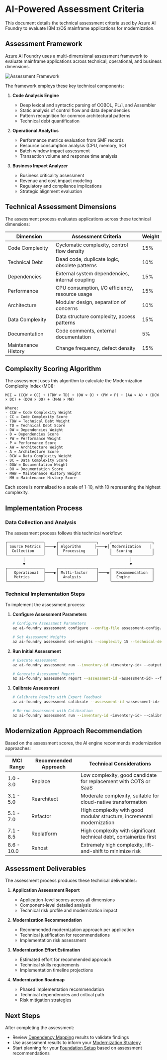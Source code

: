 # AI-Powered Assessment Criteria

This document details the technical assessment criteria used by Azure AI Foundry to evaluate IBM z/OS mainframe applications for modernization.

## Assessment Framework

Azure AI Foundry uses a multi-dimensional assessment framework to evaluate mainframe applications across technical, operational, and business dimensions.

![Assessment Framework](../../images/assessment-framework.png)

The framework employs these key technical components:

1. **Code Analysis Engine**
   - Deep lexical and syntactic parsing of COBOL, PL/I, and Assembler
   - Static analysis of control flow and data dependencies
   - Pattern recognition for common architectural patterns
   - Technical debt quantification

2. **Operational Analytics**
   - Performance metrics evaluation from SMF records
   - Resource consumption analysis (CPU, memory, I/O)
   - Batch window impact assessment
   - Transaction volume and response time analysis

3. **Business Impact Analyzer**
   - Business criticality assessment
   - Revenue and cost impact modeling
   - Regulatory and compliance implications
   - Strategic alignment evaluation

## Technical Assessment Dimensions

The assessment process evaluates applications across these technical dimensions:

| Dimension | Assessment Criteria | Weight |
|-----------|---------------------|--------|
| Code Complexity | Cyclomatic complexity, control flow density | 15% |
| Technical Debt | Dead code, duplicate logic, obsolete patterns | 10% |
| Dependencies | External system dependencies, internal coupling | 15% |
| Performance | CPU consumption, I/O efficiency, resource usage | 15% |
| Architecture | Modular design, separation of concerns | 10% |
| Data Complexity | Data structure complexity, access patterns | 15% |
| Documentation | Code comments, external documentation | 5% |
| Maintenance History | Change frequency, defect density | 15% |

## Complexity Scoring Algorithm

The assessment uses this algorithm to calculate the Modernization Complexity Index (MCI):

```
MCI = (CCW × CC) + (TDW × TD) + (DW × D) + (PW × P) + (AW × A) + (DCW × DC) + (DOW × DO) + (MHW × MH)

Where:
- CCW = Code Complexity Weight
- CC = Code Complexity Score
- TDW = Technical Debt Weight
- TD = Technical Debt Score
- DW = Dependencies Weight
- D = Dependencies Score
- PW = Performance Weight
- P = Performance Score
- AW = Architecture Weight
- A = Architecture Score
- DCW = Data Complexity Weight
- DC = Data Complexity Score
- DOW = Documentation Weight
- DO = Documentation Score
- MHW = Maintenance History Weight
- MH = Maintenance History Score
```

Each score is normalized to a scale of 1-10, with 10 representing the highest complexity.

## Implementation Process

### Data Collection and Analysis

The assessment process follows this technical workflow:

```
┌────────────────┐     ┌─────────────────┐     ┌──────────────────┐
│ Source Metrics │────▶│ Algorithm      │────▶│ Modernization    │
│  Collection    │     │  Processing     │     │  Scoring         │
└────────────────┘     └─────────────────┘     └──────────────────┘
        │                                               │
        ▼                                               ▼
┌────────────────┐     ┌─────────────────┐     ┌──────────────────┐
│   Operational  │────▶│ Multi-factor    │────▶│  Recommendation  │
│   Metrics      │     │  Analysis       │     │  Engine          │
└────────────────┘     └─────────────────┘     └──────────────────┘
```

### Technical Implementation Steps

To implement the assessment process:

1. **Configure Assessment Parameters**
   ```bash
   # Configure Assessment Parameters
   az ai-foundry assessment configure --config-file assessment-config.json
   
   # Set Assessment Weights
   az ai-foundry assessment set-weights --complexity 15 --technical-debt 10 --dependencies 15 --performance 15 --architecture 10 --data-complexity 15 --documentation 5 --maintenance-history 15
   ```

2. **Run Initial Assessment**
   ```bash
   # Execute Assessment
   az ai-foundry assessment run --inventory-id <inventory-id> --output-format json
   
   # Generate Assessment Report
   az ai-foundry assessment report --assessment-id <assessment-id> --format html
   ```

3. **Calibrate Assessment**
   ```bash
   # Calibrate Results with Expert Feedback
   az ai-foundry assessment calibrate --assessment-id <assessment-id> --calibration-file expert-feedback.json
   
   # Re-run Assessment with Calibration
   az ai-foundry assessment run --inventory-id <inventory-id> --calibration-id <calibration-id> --output-format json
   ```

## Modernization Approach Recommendation

Based on the assessment scores, the AI engine recommends modernization approaches:

| MCI Range | Recommended Approach | Technical Considerations |
|-----------|---------------------|-------------------------|
| 1.0 - 3.0 | Replace | Low complexity, good candidate for replacement with COTS or SaaS |
| 3.1 - 5.0 | Rearchitect | Moderate complexity, suitable for cloud-native transformation |
| 5.1 - 7.0 | Refactor | High complexity with good modular structure, incremental modernization |
| 7.1 - 8.5 | Replatform | High complexity with significant technical debt, containerize first |
| 8.6 - 10.0 | Rehost | Extremely high complexity, lift-and-shift to minimize risk |

## Assessment Deliverables

The assessment process produces these technical deliverables:

1. **Application Assessment Report**
   - Application-level scores across all dimensions
   - Component-level detailed analysis
   - Technical risk profile and modernization impact

2. **Modernization Recommendation**
   - Recommended modernization approach per application
   - Technical justification for recommendations
   - Implementation risk assessment

3. **Modernization Effort Estimation**
   - Estimated effort for recommended approach
   - Technical skills requirements
   - Implementation timeline projections

4. **Modernization Roadmap**
   - Phased implementation recommendation
   - Technical dependencies and critical path
   - Risk mitigation strategies

## Next Steps

After completing the assessment:
- Review [Dependency Mapping](02-dependency-mapping.md) results to validate findings
- Use assessment results to inform your [Modernization Strategy](../03-foundation/modernization-strategy.md)
- Start planning for your [Foundation Setup](../03-foundation/README.md) based on assessment recommendations 